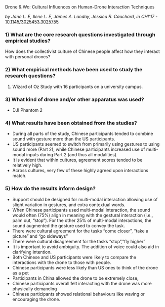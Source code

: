 # 
Drone & Wo: Cultural Influences on Human-Drone Interaction Techniques

*by Jane L. E, Ilene L. E, James A. Landay, Jessica R. Cauchard, in  CHI'17* - [10.1145/3025453.3025755](https://doi.org/10.1145/3025453.3025755)

### 1) What are the core research questions investigated through empirical studies?

How does the collectivist culture of Chinese people affect how they interact with personal drones?

### 2) What empirical methods have been used to study the research questions?

1. Wizard of Oz Study with 16 participants on a university campus.

### 3) What kind of drone and/or other apparatus was used?

- DJI Phantom 2

### 4) What results have been obtained from the studies?

- During all parts of the study, Chinese participants tended to combine sound with gesture more than the US participants.
- US participants seemed to switch from primarily using gestures to using sound more (Part 2), while Chinese participants increased use of multi-modal inputs during Part 2 (and thus all modalities).
- It is evident that within cultures, agreement scores tended to be relatively high.
- Across cultures, very few of these highly agreed upon interactions match.


### 5) How do the results inform design?

- Support should be designed for multi-modal interaction allowing use of slight variation in gestures, and extra contextual words.
- When Chinese participants used multi-modal interaction, the sound would often (75%) align in meaning with the gestural interaction (i.e., palm out, “stop”). For the other 25% of multi-modal interactions, the sound augmented the gesture used to convey the task.
- There were cultural agreement for the tasks “come closer”, “take a picture” and “go sideways”
- There were cultural disagreement for the tasks “stop”,”fly higher”
- It is important to avoid ambiguity. The addition of voice could also aid in clarifying intention.
- Both Chinese and US participants were likely to compare the interactions with the drone to those with people.
- Chinese participants were less likely than US ones to think of the drone as a pet
- Participants in China allowed the drone to be extremely close,
- Chinese participants overall felt interacting with the drone was more physically demanding
- Chinese participants showed relational behaviours like waving or encouraging the drone.
